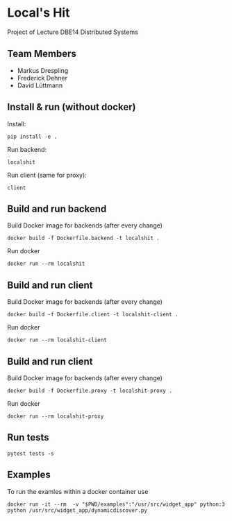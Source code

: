 # Local's Hit

Project of Lecture DBE14 Distributed Systems

## Team Members

- Markus Drespling
- Frederick Dehner
- David Lüttmann

## Install & run (without docker)
Install:
```
pip install -e .
```
Run backend:
```
localshit
```

Run client (same for proxy):
```
client
```


## Build and run backend

Build Docker image for backends (after every change)

```
docker build -f Dockerfile.backend -t localshit .
```

Run docker

```
docker run --rm localshit
```

## Build and run client

Build Docker image for backends (after every change)

```
docker build -f Dockerfile.client -t localshit-client .
```

Run docker

```
docker run --rm localshit-client
```

## Build and run client

Build Docker image for backends (after every change)

```
docker build -f Dockerfile.proxy -t localshit-proxy .
```

Run docker

```
docker run --rm localshit-proxy
```

## Run tests
```
pytest tests -s
```

## Examples
To run the examles within a docker container use

```
docker run -it --rm  -v "$PWD/examples":"/usr/src/widget_app" python:3 python /usr/src/widget_app/dynamicdiscover.py
```